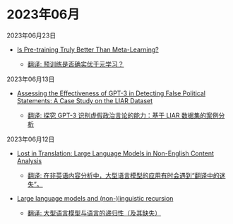 # 2023年06月

2023年06月23日

- [Is Pre-training Truly Better Than Meta-Learning?](2023年06月23日/Is_Pre-training_Truly_Better_Than_Meta-Learning.md)

    - [翻译: 预训练是否确实优于元学习？](2023年06月23日/Is_Pre-training_Truly_Better_Than_Meta-Learning.md)

2023年06月13日

- [Assessing the Effectiveness of GPT-3 in Detecting False Political Statements: A Case Study on the LIAR Dataset](2023年06月13日/Assessing_the_Effectiveness_of_GPT-3_in_Detecting_False_Political_Statements_A_Case_Study_on_the_LIAR_Dataset.md)

    - [翻译: 探究 GPT-3 识别虚假政治言论的能力：基于 LIAR 数据集的案例分析](2023年06月13日/Assessing_the_Effectiveness_of_GPT-3_in_Detecting_False_Political_Statements_A_Case_Study_on_the_LIAR_Dataset.md)

2023年06月12日

- [Lost in Translation: Large Language Models in Non-English Content Analysis](2023年06月12日/Lost_in_Translation_Large_Language_Models_in_Non-English_Content_Analysis.md)

    - [翻译: 在非英语内容分析中，大型语言模型的应用有时会遇到“翻译中的迷失”。](2023年06月12日/Lost_in_Translation_Large_Language_Models_in_Non-English_Content_Analysis.md)

- [Large language models and (non-)linguistic recursion](2023年06月12日/Large_language_models_and_(non-)linguistic_recursion.md)

    - [翻译: 大型语言模型与语言的递归性（及其缺失）](2023年06月12日/Large_language_models_and_(non-)linguistic_recursion.md)
